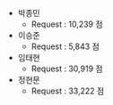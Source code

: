 - 박종민
  - Request : 10,239 점
- 이승준
  - Request : 5,843 점
- 임태현
  - Request : 30,919 점
- 정현문
  - Request : 33,222 점
